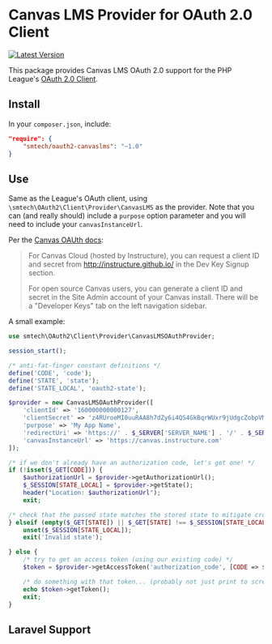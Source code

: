 # Canvas LMS Provider for OAuth 2.0 Client

[![Latest Version](https://img.shields.io/packagist/v/smtech/oauth2-canvaslms.svg)](https://packagist.org/packages/smtech/oauth2-canvaslms)

This package provides Canvas LMS OAuth 2.0 support for the PHP League's [OAuth 2.0 Client](https://github.com/thephpleague/oauth2-client).

## Install

In your `composer.json`, include:

```JSON
"require": {
    "smtech/oauth2-canvaslms": "~1.0"
}
```

## Use

Same as the League's OAuth client, using `\smtech\OAuth2\Client\Provider\CanvasLMS` as the provider. Note that you can (and really should) include a `purpose` option parameter and you will need to include your `canvasInstanceUrl`.

Per the [Canvas OAUth docs](https://canvas.instructure.com/doc/api/file.oauth.html#oauth2-flow-0):

> For Canvas Cloud (hosted by Instructure), you can request a client ID and secret from http://instructure.github.io/ in the Dev Key Signup section.
>
> For open source Canvas users, you can generate a client ID and secret in the Site Admin account of your Canvas install. There will be a "Developer Keys" tab on the left navigation sidebar.

A small example:

```PHP
use smtech\OAuth2\Client\Provider\CanvasLMSOAuthProvider;

session_start();

/* anti-fat-finger constant definitions */
define('CODE', 'code');
define('STATE', 'state');
define('STATE_LOCAL', 'oauth2-state');

$provider = new CanvasLMSOAuthProvider([
    'clientId' => '160000000000127',
    'clientSecret' => 'z4RUroeMI0uuRAA8h7dZy6i4QS4GkBqrWUxr9jUdgcZobpVMCEBmOGMNa2D3Ab4A',
    'purpose' => 'My App Name',
    'redirectUri' => 'https://' . $_SERVER['SERVER_NAME'] . '/' . $_SERVER['SCRIPT_NAME'],
    'canvasInstanceUrl' => 'https://canvas.instructure.com'
]);

/* if we don't already have an authorization code, let's get one! */
if (!isset($_GET[CODE])) {
    $authorizationUrl = $provider->getAuthorizationUrl();
    $_SESSION[STATE_LOCAL] = $provider->getState();
    header("Location: $authorizationUrl");
    exit;

/* check that the passed state matches the stored state to mitigate cross-site request forgery attacks */
} elseif (empty($_GET[STATE]) || $_GET[STATE] !== $_SESSION[STATE_LOCAL]) {
    unset($_SESSION[STATE_LOCAL]);
    exit('Invalid state');

} else {
    /* try to get an access token (using our existing code) */
    $token = $provider->getAccessToken('authorization_code', [CODE => $_GET[CODE]]);

    /* do something with that token... (probably not just print to screen, but whatevs...) */
    echo $token->getToken();
    exit;
}
```

## Laravel Support
